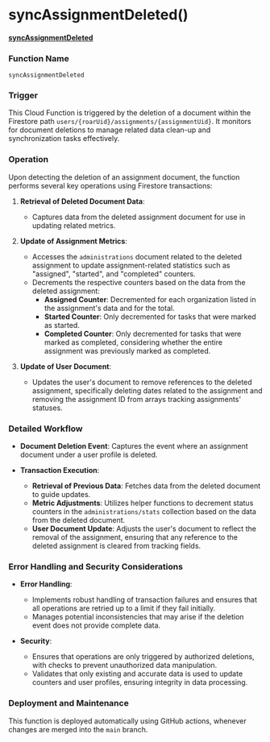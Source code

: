 # syncAssignmentDeleted()

#### [syncAssignmentDeleted](https://github.com/yeatmanlab/roar-firebase-functions/blob/e784650492722d24069aa9b0704d1873ea5dafee/gse-roar-admin/functions/src/index.ts#L520)

### Function Name
`syncAssignmentDeleted`

### Trigger
This Cloud Function is triggered by the deletion of a document within the Firestore path `users/{roarUid}/assignments/{assignmentUid}`. It monitors for document deletions to manage related data clean-up and synchronization tasks effectively.

### Operation
Upon detecting the deletion of an assignment document, the function performs several key operations using Firestore transactions:

1. **Retrieval of Deleted Document Data**:
   - Captures data from the deleted assignment document for use in updating related metrics.

2. **Update of Assignment Metrics**:
   - Accesses the `administrations` document related to the deleted assignment to update assignment-related statistics such as "assigned", "started", and "completed" counters.
   - Decrements the respective counters based on the data from the deleted assignment:
     - **Assigned Counter**: Decremented for each organization listed in the assignment's data and for the total.
     - **Started Counter**: Only decremented for tasks that were marked as started.
     - **Completed Counter**: Only decremented for tasks that were marked as completed, considering whether the entire assignment was previously marked as completed.

3. **Update of User Document**:
   - Updates the user's document to remove references to the deleted assignment, specifically deleting dates related to the assignment and removing the assignment ID from arrays tracking assignments' statuses.

### Detailed Workflow

- **Document Deletion Event**: Captures the event where an assignment document under a user profile is deleted.
  
- **Transaction Execution**:
  - **Retrieval of Previous Data**: Fetches data from the deleted document to guide updates.
  - **Metric Adjustments**: Utilizes helper functions to decrement status counters in the `administrations/stats` collection based on the data from the deleted document.
  - **User Document Update**: Adjusts the user's document to reflect the removal of the assignment, ensuring that any reference to the deleted assignment is cleared from tracking fields.

### Error Handling and Security Considerations

- **Error Handling**:
  - Implements robust handling of transaction failures and ensures that all operations are retried up to a limit if they fail initially.
  - Manages potential inconsistencies that may arise if the deletion event does not provide complete data.

- **Security**:
  - Ensures that operations are only triggered by authorized deletions, with checks to prevent unauthorized data manipulation.
  - Validates that only existing and accurate data is used to update counters and user profiles, ensuring integrity in data processing.

### Deployment and Maintenance

This function is deployed automatically using GitHub actions, whenever changes are merged into the `main` branch.


[//]: # (This function will trigger when an assignment is deleted in a user's assignments subcollection. It serves to update all the places where the assignment is being listed and counted, namely the user's assignments object in the `/users/{userId}` document and the administration's stats document.)

[//]: # ()
[//]: # (When an assignment is deleted, the function will update the user's `assignmentsAssigned` object to remove the assignment ID if found.)

[//]: # ()
[//]: # (The function will also update the administration's stats document at `/administrations/{administrationId}/stats/completion` to no longer count this student. This document keeps track of the number of students who have have been assigned, started, and completed the assignment. This function will update both the total number of students assigned, as well as the number of students from the user's particular organization that have been assigned the administration.)

[//]: # ()
[//]: # (::: tip)

[//]: # (The document IDs in the `/users/{userId}/assignments` collection will always match with the administration they refer to, so when a new file is created we can assume that it is a new assignment to the user.)

[//]: # (:::)